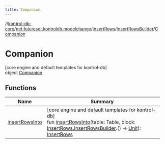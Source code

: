 ```yaml
---
title: Companion
---
```

//[kontrol-db-core](../../../../../index.html)/[net.futureset.kontroldb.modelchange](../../../index.html)/[InsertRows](../../index.html)/[InsertRowsBuilder](../index.html)/[Companion](index.html)



# Companion



[core engine and default templates for kontrol-db]\
object [Companion](index.html)



## Functions


| Name | Summary |
|---|---|
| [insertRowsInto](insert-rows-into.html) | [core engine and default templates for kontrol-db]<br>fun [insertRowsInto](insert-rows-into.html)(table: Table, block: [InsertRows.InsertRowsBuilder](../index.html).() -&gt; [Unit](https://kotlinlang.org/api/latest/jvm/stdlib/kotlin/-unit/index.html)): [InsertRows](../../index.html) |

